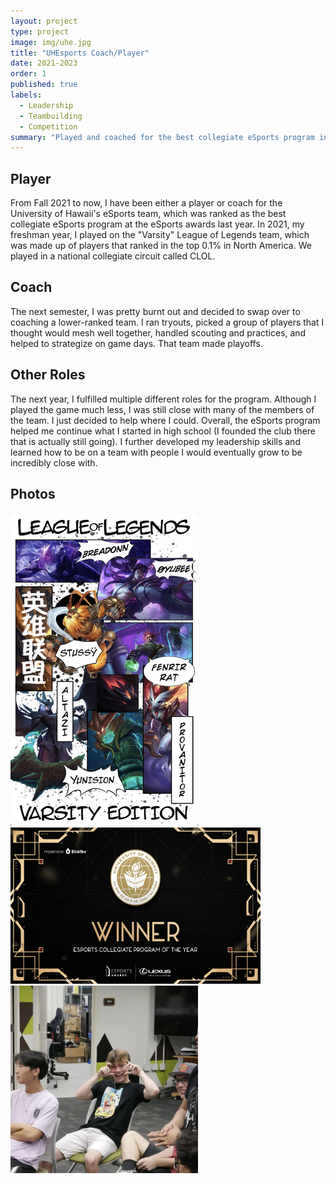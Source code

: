 ```yaml
---
layout: project
type: project
image: img/uhe.jpg
title: "UHEsports Coach/Player"
date: 2021-2023
order: 1
published: true
labels:
  - Leadership
  - Teambuilding
  - Competition
summary: "Played and coached for the best collegiate eSports program in the country."
---
```

## Player
From Fall 2021 to now, I have been either a player or coach for the University of Hawaii's eSports team, which was ranked as the best collegiate eSports program at the eSports awards last year. In 2021, my freshman year, I played on the "Varsity" League of Legends team, which was made up of players that ranked in the top 0.1% in North America. We played in a national collegiate circuit called CLOL.

## Coach
The next semester, I was pretty burnt out and decided to swap over to coaching a lower-ranked team. I ran tryouts, picked a group of players that I thought would mesh well together, handled scouting and practices, and helped to strategize on game days. That team made playoffs.

## Other Roles
The next year, I fulfilled multiple different roles for the program. Although I played the game much less, I was still close with many of the members of the team. I just decided to help where I could. Overall, the eSports program helped me continue what I started in high school (I founded the club there that is actually still going). I further developed my leadership skills and learned how to be on a team with people I would eventually grow to be incredibly close with.

## Photos
<img class="img-fluid" src="../img/IMG_1581.jpeg" width="300" height="500"> <img class="img-fluid" src="../img/manoa-esports-program-of-the-year-graphic.jpg" width="400" height="250"><img class="img-fluid" src="../img/IMG_1582.jpeg" width="300" height="300">
